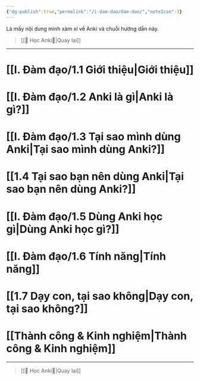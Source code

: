 ```yaml
---
{"dg-publish":true,"permalink":"/i-dam-dao/dam-dao/","noteIcon":3}
---
```


Là mấy nội dung mình xàm xí về Anki và chuỗi hướng dẫn này.

> [[🌟 Học Anki🌟\|Quay lại]]
___
# [[I. Đàm đạo/1.1 Giới thiệu\|Giới thiệu]]
# [[I. Đàm đạo/1.2 Anki là gì\|Anki là gì?]]
# [[I. Đàm đạo/1.3 Tại sao mình dùng Anki\|Tại sao mình dùng Anki?]]
# [[1.4 Tại sao bạn nên dùng Anki\|Tại sao bạn nên dùng Anki?]]
# [[I. Đàm đạo/1.5 Dùng Anki học gì\|Dùng Anki học gì?]]
# [[I. Đàm đạo/1.6 Tính năng\|Tính năng]]
# [[1.7 Dạy con, tại sao không\|Dạy con, tại sao không?]]
# [[Thành công & Kinh nghiệm\|Thành công & Kinh nghiệm]]
___
> [[🌟 Học Anki🌟\|Quay lại]]
